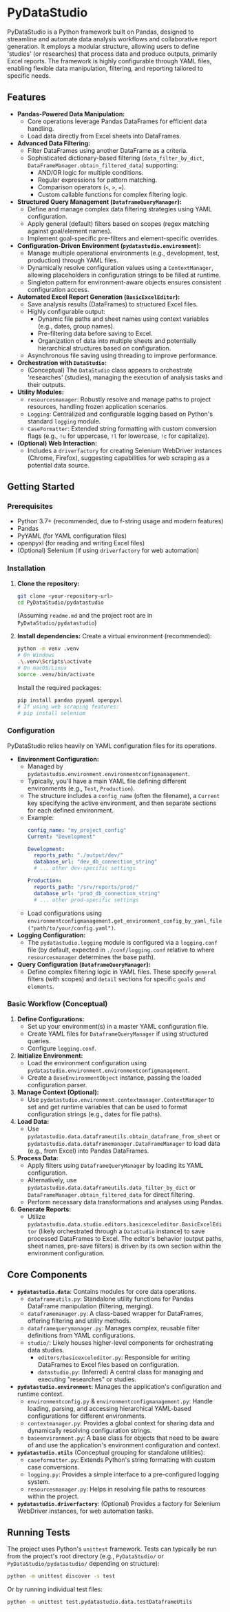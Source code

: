 # PyDataStudio

PyDataStudio is a Python framework built on Pandas, designed to streamline and automate data analysis workflows and collaborative report generation. It employs a modular structure, allowing users to define 'studies' (or researches) that process data and produce outputs, primarily Excel reports. The framework is highly configurable through YAML files, enabling flexible data manipulation, filtering, and reporting tailored to specific needs.

## Features

- **Pandas-Powered Data Manipulation:**
    - Core operations leverage Pandas DataFrames for efficient data handling.
    - Load data directly from Excel sheets into DataFrames.
- **Advanced Data Filtering:**
    - Filter DataFrames using another DataFrame as a criteria.
    - Sophisticated dictionary-based filtering (`data_filter_by_dict`, `DataFrameManager.obtain_filtered_data`) supporting:
        - AND/OR logic for multiple conditions.
        - Regular expressions for pattern matching.
        - Comparison operators (`<`, `>`, `=`).
        - Custom callable functions for complex filtering logic.
- **Structured Query Management (`DataframeQueryManager`):**
    - Define and manage complex data filtering strategies using YAML configuration.
    - Apply general (default) filters based on scopes (regex matching against goal/element names).
    - Implement goal-specific pre-filters and element-specific overrides.
- **Configuration-Driven Environment (`pydatastudio.environment`):**
    - Manage multiple operational environments (e.g., development, test, production) through YAML files.
    - Dynamically resolve configuration values using a `ContextManager`, allowing placeholders in configuration strings to be filled at runtime.
    - Singleton pattern for environment-aware objects ensures consistent configuration access.
- **Automated Excel Report Generation (`BasicExcelEditor`):**
    - Save analysis results (DataFrames) to structured Excel files.
    - Highly configurable output:
        - Dynamic file paths and sheet names using context variables (e.g., dates, group names).
        - Pre-filtering data before saving to Excel.
        - Organization of data into multiple sheets and potentially hierarchical structures based on configuration.
    - Asynchronous file saving using threading to improve performance.
- **Orchestration with `DataStudio`:**
    - (Conceptual) The `DataStudio` class appears to orchestrate 'researches' (studies), managing the execution of analysis tasks and their outputs.
- **Utility Modules:**
    - `resourcesmanager`: Robustly resolve and manage paths to project resources, handling frozen application scenarios.
    - `Logging`: Centralized and configurable logging based on Python's standard `logging` module.
    - `CaseFormatter`: Extended string formatting with custom conversion flags (e.g., `!u` for uppercase, `!l` for lowercase, `!c` for capitalize).
- **(Optional) Web Interaction:**
    - Includes a `driverfactory` for creating Selenium WebDriver instances (Chrome, Firefox), suggesting capabilities for web scraping as a potential data source.

## Getting Started

### Prerequisites

*   Python 3.7+ (recommended, due to f-string usage and modern features)
*   Pandas
*   PyYAML (for YAML configuration files)
*   openpyxl (for reading and writing Excel files)
*   (Optional) Selenium (if using `driverfactory` for web automation)

### Installation

1.  **Clone the repository:**
    ```bash
    git clone <your-repository-url>
    cd PyDataStudio/pydatastudio
    ```
    (Assuming `readme.md` and the project root are in `PyDataStudio/pydatastudio`)

2.  **Install dependencies:**
    Create a virtual environment (recommended):
    ```bash
    python -m venv .venv
    # On Windows
    .\.venv\Scripts\activate
    # On macOS/Linux
    source .venv/bin/activate
    ```
    Install the required packages:
    ```bash
    pip install pandas pyyaml openpyxl
    # If using web scraping features:
    # pip install selenium
    ```

### Configuration

PyDataStudio relies heavily on YAML configuration files for its operations.

*   **Environment Configuration:**
    -   Managed by `pydatastudio.environment.environmentconfigmanagement`.
    -   Typically, you'll have a main YAML file defining different environments (e.g., `Test`, `Production`).
    -   The structure includes a `config_name` (often the filename), a `Current` key specifying the active environment, and then separate sections for each defined environment.
    -   Example:
        ```yaml
        config_name: "my_project_config"
        Current: "Development"

        Development:
          reports_path: "./output/dev/"
          database_url: "dev_db_connection_string"
          # ... other dev-specific settings

        Production:
          reports_path: "/srv/reports/prod/"
          database_url: "prod_db_connection_string"
          # ... other prod-specific settings
        ```
    -   Load configurations using `environmentconfigmanagement.get_environment_config_by_yaml_file("path/to/your/config.yaml")`.
*   **Logging Configuration:**
    -   The `pydatastudio.logging` module is configured via a `logging.conf` file (by default, expected in `./conf/logging.conf` relative to where `resourcesmanager` determines the base path).
*   **Query Configuration (`DataframeQueryManager`):**
    -   Define complex filtering logic in YAML files. These specify `general` filters (with scopes) and `detail` sections for specific `goals` and `elements`.

### Basic Workflow (Conceptual)

1.  **Define Configurations:**
    *   Set up your environment(s) in a master YAML configuration file.
    *   Create YAML files for `DataframeQueryManager` if using structured queries.
    *   Configure `logging.conf`.
2.  **Initialize Environment:**
    *   Load the environment configuration using `pydatastudio.environment.environmentconfigmanagement`.
    *   Create a `BaseEnvironmentObject` instance, passing the loaded configuration parser.
3.  **Manage Context (Optional):**
    *   Use `pydatastudio.environment.contextmanager.ContextManager` to set and get runtime variables that can be used to format configuration strings (e.g., dates for file paths).
4.  **Load Data:**
    *   Use `pydatastudio.data.dataframeutils.obtain_dataframe_from_sheet` or `pydatastudio.data.dataframemanager.DataFrameManager` to load data (e.g., from Excel) into Pandas DataFrames.
5.  **Process Data:**
    *   Apply filters using `DataframeQueryManager` by loading its YAML configuration.
    *   Alternatively, use `pydatastudio.data.dataframeutils.data_filter_by_dict` or `DataFrameManager.obtain_filtered_data` for direct filtering.
    *   Perform necessary data transformations and analyses using Pandas.
6.  **Generate Reports:**
    *   Utilize `pydatastudio.data.studio.editors.basicexceleditor.BasicExcelEditor` (likely orchestrated through a `DataStudio` instance) to save processed DataFrames to Excel. The editor's behavior (output paths, sheet names, pre-save filters) is driven by its own section within the environment configuration.

## Core Components

*   **`pydatastudio.data`**: Contains modules for core data operations.
    *   `dataframeutils.py`: Standalone utility functions for Pandas DataFrame manipulation (filtering, merging).
    *   `dataframemanager.py`: A class-based wrapper for DataFrames, offering filtering and utility methods.
    *   `dataframequerymanager.py`: Manages complex, reusable filter definitions from YAML configurations.
    *   `studio/`: Likely houses higher-level components for orchestrating data studies.
        *   `editors/basicexceleditor.py`: Responsible for writing DataFrames to Excel files based on configuration.
        *   `datastudio.py`: (Inferred) A central class for managing and executing "researches" or studies.
*   **`pydatastudio.environment`**: Manages the application's configuration and runtime context.
    *   `environmentconfig.py` & `environmentconfigmanagement.py`: Handle loading, parsing, and accessing hierarchical YAML-based configurations for different environments.
    *   `contextmanager.py`: Provides a global context for sharing data and dynamically resolving configuration strings.
    *   `baseenvironment.py`: A base class for objects that need to be aware of and use the application's environment configuration and context.
*   **`pydatastudio.utils`** (Conceptual grouping for standalone utilities):
    *   `caseformatter.py`: Extends Python's string formatting with custom case conversions.
    *   `logging.py`: Provides a simple interface to a pre-configured logging system.
    *   `resourcesmanager.py`: Helps in resolving file paths to resources within the project.
*   **`pydatastudio.driverfactory`**: (Optional) Provides a factory for Selenium WebDriver instances, for web automation tasks.

## Running Tests

The project uses Python's `unittest` framework. Tests can typically be run from the project's root directory (e.g., `PyDataStudio/` or `PyDataStudio/pydatastudio/` depending on structure):

```bash
python -m unittest discover -s test
```
Or by running individual test files:
```bash
python -m unittest test.pydatastudio.data.testDataframeUtils
```
